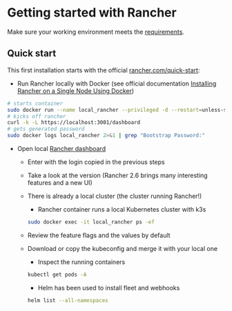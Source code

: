 # Getting started with Rancher

Make sure your working environment meets the [requirements](requirements.md).

## Quick start

This first installation starts with the official [rancher.com/quick-start](https://rancher.com/quick-start):

* Run Rancher locally with Docker (see official documentation [Installing Rancher on a Single Node Using Docker](https://rancher.com/docs/rancher/v2.6/en/installation/other-installation-methods/single-node-docker/))

```bash
# starts container
sudo docker run --name local_rancher --privileged -d --restart=unless-stopped -p 3001:443 rancher/rancher
# kicks off rancher
curl -k -L https://localhost:3001/dashboard
# gets generated password
sudo docker logs local_rancher 2>&1 | grep "Bootstrap Password:"
```

* Open local [Rancher dashboard](https://localhost:3001/dashboard)
  * Enter with the login copied in the previous steps
  * Take a look at the version (Rancher 2.6 brings many interesting features and a new UI)
  * There is already a local cluster (the cluster running Rancher!)
    * Rancher container runs a local Kubernetes cluster with k3s

    ```bash
    sudo docker exec -it local_rancher ps -ef
    ```

  * Review the feature flags and the values by default
  * Download or copy the kubeconfig and merge it with your local one
    * Inspect the running containers

    ```bash
    kubectl get pods -A
    ```

    * Helm has been used to install fleet and webhooks

    ```bash
    helm list --all-namespaces
    ```
